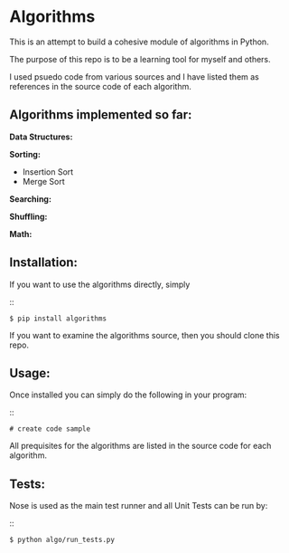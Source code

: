 Algorithms
==========

This is an attempt to build a cohesive module of algorithms in Python.

The purpose of this repo is to be a learning tool for myself and others.

I used psuedo code from various sources and I have listed them as references in the source code of each algorithm.

Algorithms implemented so far:
------------------------------

**Data Structures:**


**Sorting:**

- Insertion Sort
- Merge Sort

**Searching:**


**Shuffling:**


**Math:**


Installation:
-------------

If you want to use the algorithms directly, simply

::

    $ pip install algorithms

If you want to examine the algorithms source, then you should clone this repo.

Usage:
------

Once installed you can simply do the following in your program:

::

    # create code sample


All prequisites for the algorithms are listed in the source code for each algorithm.


Tests:
------

Nose is used as the main test runner and all Unit Tests can be run by:

::

    $ python algo/run_tests.py
